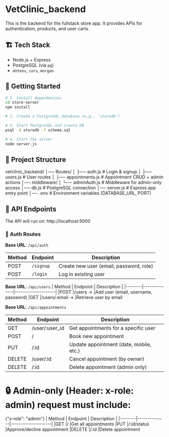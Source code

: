 # VetClinic_backend
This is the backend for the fullstack store app. It provides APIs for authentication, products, and user carts.


## 🏗️ Tech Stack

- Node.js + Express
- PostgreSQL (via `pg`)
- `dotenv`, `cors`, `morgan`


## 🚀 Getting Started

```bash
# 1. Install dependencies
cd store-server
npm install

# 2. Create a PostgreSQL database (e.g., `storedb`)

# 3. Start PostgreSQL and create DB
psql -d storedb -f schema.sql

# 4. Start the server
node server.js
```

## 📂 Project Structure
vetclinic_backend/
│── Routes/
│   ├── auth.js          # Login & signup
│   ├── users.js         # User routes
│   ├── appointments.js  # Appointment CRUD + admin actions
│── middleware/
│   └── adminAuth.js     # Middleware for admin-only access
│── db.js                # PostgreSQL connection
│── server.js            # Express app entry point
│── .env                 # Environment variables (DATABASE_URL, PORT)


## 📡 API Endpoints

The API will run on: http://localhost:5000


### 🔐 Auth Routes

**Base URL**: `/api/auth`

| Method | Endpoint     | Description        |
|--------|--------------|--------------------|
| POST   | `/signup`    | Create new user (email, password, role)  |
| POST   | `/login`     | Log in existing user |


**Base URL**: `/api/users`
| Method | Endpoint     | Description        |
|--------|--------------|--------------------|
|POST |/users → |Add user (email, username, password) 
|GET |/users/:email → |Retrieve user by email



**Base URL**: `/api/appointments`

| Method | Endpoint     | Description        |
|--------|--------------|--------------------|
GET |/user/:user_id |Get appointments for a specific user
|POST |/  |Book new appointment
|PUT |/:id  |Update appointment (date, mobile, etc.)
|DELETE |/user/:id |Cancel appointment (by owner)
|DELETE |/:id |Delete appointment (admin only)

# 🔒 Admin-only (Header: x-role: admin) request must include:
{"x-role": "admin"}
| Method | Endpoint     | Description        |
|--------|--------------|--------------------|
|GET |/ |Get all appointments
|PUT |/:id/status |Approve/decline appointment
|DELETE	|/:id |Delete appointment